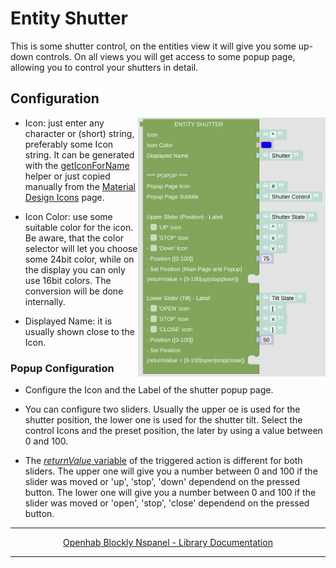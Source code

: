 # Entity Shutter

This is some shutter control, on the entities view it will give you some up-down controls. On all views you will get access to some popup page, allowing you to control your shutters in detail.

## Configuration

[<img src="img/blockLibrary_nspanel_entities_shutter.png" align="right" width="300">](img/blockLibrary_nspanel_entities_shutter.png)

- Icon: just enter any character or (short) string, preferably some Icon string. It can be generated with the [getIconForName](blockLibrary_nspanel_helpers_getIconForName.md) helper or just copied manually from the [Material Design Icons](https://docs.nspanel.pky.eu/icon-cheatsheet.html) page.

- Icon Color: use some suitable color for the icon. Be aware, that the color selector will let you choose some 24bit color, while on the display you can only use 16bit colors. The conversion will be done internally.

- Displayed Name: it is usually shown close to the Icon.

### Popup Configuration

- Configure the Icon and the Label of the shutter popup page.

- You can configure two sliders. Usually the upper oe is used for the shutter position, the lower one is used for the shutter tilt. Select the control Icons and the preset position, the later by using a value between 0 and 100.

- The [*returnValue* variable](blockLibrary_nspanel_helpers_returnValue.md) of the triggered action is different for both sliders. The upper one will give you a number between 0 and 100 if the slider was moved or 'up', 'stop', 'down' dependend on the pressed button. The lower one will give you a number between 0 and 100 if the slider was moved or 'open', 'stop', 'close' dependend on the pressed button.

---

[<p style="text-align: center;">Openhab Blockly Nspanel - Library Documentation</p>](README.md)

---
